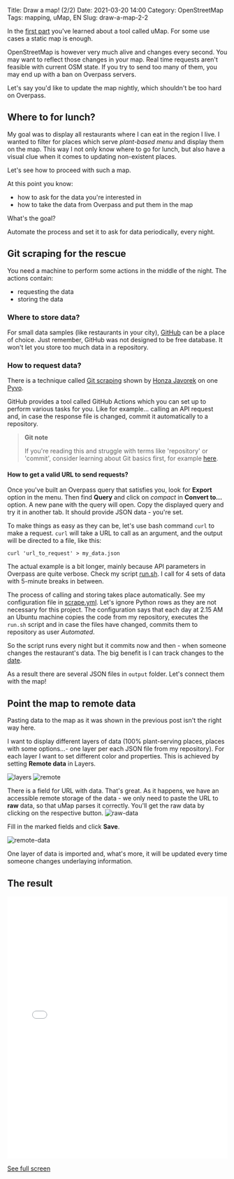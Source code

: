 Title: Draw a map! (2/2)
Date: 2021-03-20 14:00
Category: OpenStreetMap
Tags: mapping, uMap, EN
Slug: draw-a-map-2-2

In the [first part](./draw-a-map-1.html) you've learned about a tool called uMap. 
For some use cases a static map is enough.

OpenStreetMap is however very much alive and changes every second.
You may want to reflect those changes in your map.
Real time requests aren't feasible with current OSM state. 
If you try to send too many of them, you may end up with a ban on Overpass servers.

Let's say you'd like to update the map nightly, which shouldn't be too hard on Overpass.

## Where to for lunch?

My goal was to display all restaurants where I can eat in the region I live.
I wanted to filter for places which serve *plant-based menu* and display them on the map.
This way I not only know where to go for lunch, but also have a visual clue when it comes to updating non-existent places. 

Let's see how to proceed with such a map.

At this point you know:

- how to ask for the data you're interested in
- how to take the data from Overpass and put them in the map

What's the goal?

Automate the process and set it to ask for data periodically, every night.


## Git scraping for the rescue

You need a machine to perform some actions in the middle of the night.
The actions contain:

- requesting the data
- storing the data

### Where to store data?
For small data samples (like restaurants in your city), [GitHub](https://github.com/) can be a place of choice.
Just remember, GitHub was not designed to be free database. 
It won't let you store too much data in a repository.

### How to request data?
There is a technique called [Git scraping](https://simonwillison.net/2020/Oct/9/git-scraping/) shown by [Honza Javorek](https://honzajavorek.cz/) on one [Pyvo](https://pyvo.cz/). 

GitHub provides a tool called GitHub Actions which you can set up to perform various tasks for you.
Like for example... calling an API request and, in case the response file is changed, commit it automatically to a repository.

> **Git note**
> 
>If you're reading this and struggle with terms like 'repository' or 'commit', consider learning about Git basics first, for example [here](https://www.freecodecamp.org/news/learn-the-basics-of-git-in-under-10-minutes-da548267cc91/).

#### How to get a valid URL to send requests?
Once you've built an Overpass query that satisfies you, look for **Export** option in the menu.
Then find **Query** and click on _compact_ in **Convert to...** option. A new pane with the query will open. 
Copy the displayed query and try it in another tab. 
It should provide JSON data - you're set.  

To make things as easy as they can be, let's use bash command `curl` to make a request. 
`curl` will take a URL to call as an argument, and the output will be directed to a file, like this:

`curl 'url_to_request' > my_data.json`

The actual example is a bit longer, mainly because API parameters in Overpass are quite verbose.
Check my script [run.sh](https://github.com/befeleme/vegan_JMK/blob/main/run.sh). I call for 4 sets of data with 5-minute breaks in between.

The process of calling and storing takes place automatically. 
See my configuration file in [scrape.yml](https://github.com/befeleme/vegan_JMK/blob/main/.github/workflows/scrape.yml).
Let's ignore Python rows as they are not necessary for this project.
The configuration says that each day at 2.15 AM an Ubuntu machine copies the code from my repository, executes the `run.sh` script and in case the files have changed, commits them to repository as user *Automated*.  

So the script runs every night but it commits now and then - when someone changes the restaurant's data. 
The big benefit is I can track changes to the [date](https://github.com/befeleme/vegan_JMK/commit/5cad11ed48baee9880c5b60d0464ccf19fedc46b).

As a result there are several JSON files in `output` folder.
Let's connect them with the map!

## Point the map to remote data

Pasting data to the map as it was shown in the previous post isn't the right way here.

I want to display different layers of data (100% plant-serving places, places with some options...- one layer per each JSON file from my repository).
For each layer I want to set different color and properties. 
This is achieved by setting **Remote data** in Layers.

![layers](./images/umap-layers-overview.png)
![remote](./images/umap-layers-remote.png)

There is a field for URL with data. That's great. As it happens, we have an accessible remote storage of the data - we only need to paste the URL to **raw** data, so that uMap parses it correctly.
You'll get the raw data by clicking on the respective button.
![raw-data](./images/gh-raw-file.png)

Fill in the marked fields and click **Save**.

![remote-data](./images/umap-remote.png)

One layer of data is imported and, what's more, it will be updated every time someone changes underlaying information.

## The result

<iframe width="100%" height="600px" frameborder="0" allowfullscreen src="//umap.openstreetmap.fr/en/map/vege-jmk_557579?scaleControl=false&miniMap=false&scrollWheelZoom=false&zoomControl=true&allowEdit=false&moreControl=true&searchControl=null&tilelayersControl=null&embedControl=null&datalayersControl=true&onLoadPanel=none&captionBar=false&datalayers=1584303%2C1584302%2C1584304%2C1581977%2C1581976%2C1581961%2C1581969#15/49.1991/16.6104"></iframe><p><a href="//umap.openstreetmap.fr/en/map/vege-jmk_557579">See full screen</a></p>

 
